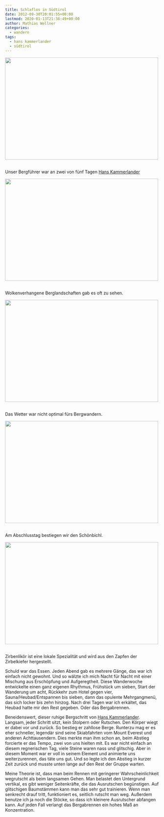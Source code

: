 ```yaml
---
title: Schlaflos in Südtirol
date: 2012-09-30T20:01:55+00:00
lastmod: 2020-01-13T21:38:49+00:00
author: Mathias Wellner
categories:
  - wandern
tags:
  - hans kammerlander
  - südtirol
---
```

<div style="width: 510px" class="wp-caption aligncenter">
  <img src="https://lh3.googleusercontent.com/-vBTCNVdOaO8/UGh-Hb6x6FI/AAAAAAAAAkM/ilentfKTvlg/s800/MW_20120924_0025.jpg" width="500" height="333" />
  
  <p class="wp-caption-text">
    <br /> Unser Bergführer war an zwei von fünf Tagen <a href="http://de.wikipedia.org/wiki/Hans_Kammerlander">Hans Kammerlander</a>
  </p>
  
  <p>
  </p>
</div>

<div style="width: 510px" class="wp-caption aligncenter">
  <img src="https://lh3.googleusercontent.com/-5uZ-GfmZJ6Y/UGh-HdkpBoI/AAAAAAAAAkQ/KkomFQB9Xvg/s800/MW_20120924_0033.jpg" width="500" height="333" />
  
  <p class="wp-caption-text">
    <br /> Wolkenverhangene Berglandschaften gab es oft zu sehen.
  </p>
  
  <p>
  </p>
</div>

<div style="width: 510px" class="wp-caption aligncenter">
  <img src="https://lh5.googleusercontent.com/-fyHZpvf509k/UGh-QIo8p7I/AAAAAAAAAlc/1tH74w_F8zc/s800/MW_20120926_0098.jpg" width="500" height="333" />
  
  <p class="wp-caption-text">
    <br /> Das Wetter war nicht optimal fürs Bergwandern.
  </p>
  
  <p>
  </p>
</div>

<div style="width: 510px" class="wp-caption aligncenter">
  <img src="https://lh4.googleusercontent.com/-AkGOagdA_Do/UGh-RUbmQXI/AAAAAAAAAlk/R-fRyHbJYII/s800/MW_20120928_0163.jpg" width="500" height="333" />
  
  <p class="wp-caption-text">
    <br /> Am Abschlusstag bestiegen wir den Schönbichl.
  </p>
  
  <p>
  </p>
</div>

<div style="width: 510px" class="wp-caption aligncenter">
  <img src="https://lh5.googleusercontent.com/-VwGDIGLEzfU/UGh-PzAprCI/AAAAAAAAAlQ/GokbovGbyEI/s800/MW_20120926_0089.jpg" width="500" height="333" />
  
  <p class="wp-caption-text">
    <br /> Zirbenlikör ist eine lokale Spezialität und wird aus den Zapfen der Zirbelkiefer hergestellt.
  </p>
  
  <p>
  </p>
</div>

Schuld war das Essen. Jeden Abend gab es mehrere Gänge, das war ich einfach nicht gewohnt. Und so wälzte ich mich Nacht für Nacht mit einer Mischung aus Erschöpfung und Aufgeregtheit. Diese Wanderwoche entwickelte einen ganz eigenen Rhythmus, Frühstück um sieben, Start der Wanderung um acht, Rückkehr zum Hotel gegen vier, Sauna/Heubad/Entspannen bis sieben, dann das opulente Mehrgangmenü, das sich locker bis zehn hinzog. Nach drei Tagen war ich erkältet, das Heubad hatte mir den Rest gegeben. Oder das Bergabrennen. 

Beneidenswert, dieser ruhige Bergschritt von [Hans Kammerlander](http://de.wikipedia.org/wiki/Hans_Kammerlander). Langsam, jeder Schritt sitzt, kein Stolpern oder Rutschen. Den Körper wiegt er dabei vor und zurück. So bestieg er zahllose Berge. Runterzu mag er es eher schneller, legendär sind seine Skiabfahrten vom Mount Everest und anderen Achttausendern. Dies merkte man ihm schon an, beim Abstieg forcierte er das Tempo, zwei von uns hielten mit. Es war nicht einfach an diesem regnerischen Tag, viele Steine waren nass und glitschig. Aber in diesem Moment war er voll in seinem Element und animierte uns weiterzurennen, das täte uns gut. Und so legte ich den Abstieg in kurzer Zeit zurück und musste unten lange auf den Rest der Gruppe warten. 

Meine Theorie ist, dass man beim Rennen mit geringerer Wahrscheinlichkeit wegrutscht als beim langsamen Gehen. Man belastet den Untergrund vertikal, es gibt weniger Seitenkräfte, die das Ausrutschen begünstigen. Auf glitschigen Baumstämmen kann man das sehr gut trainieren. Wenn man senkrecht drauf tritt, funktioniert es, seitlich rutscht man weg. Außerdem benutze ich ja noch die Stöcke, so dass ich kleinere Ausrutscher abfangen kann. Auf jeden Fall verlangt das Bergabrennen ein hohes Maß an Konzentration.